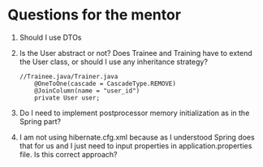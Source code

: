 # Questions for the mentor

1. Should I use DTOs

2. Is the User abstract or not? Does Trainee and Training have to extend the User class, or should I use any inheritance strategy?

    ```
    //Trainee.java/Trainer.java
        @OneToOne(cascade = CascadeType.REMOVE)
        @JoinColumn(name = "user_id")
        private User user;
    ```

3. Do I need to implement postprocessor memory initialization as in the Spring part?

4. I am not using hibernate.cfg.xml because as I understood Spring does that for us and I just need to input properties in application.properties file. Is this correct approach?